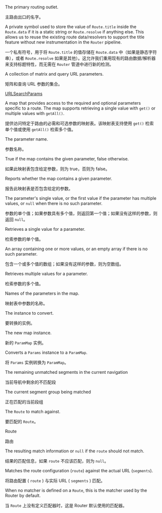 The primary routing outlet.

主路由出口的名字。

A private symbol used to store the value of `Route.title` inside the `Route.data` if it is a
static string or `Route.resolve` if anything else. This allows us to reuse the existing route
data/resolvers to support the title feature without new instrumentation in the `Router` pipeline.

一个私有符号，用于将 `Route.title` 的值存储在 `Route.data` 中（如果是静态字符串），或者 `Route.resolve` 如果是其他）。这允许我们重用现有的路由数据/解析器来支持标题特性，而无需在 `Router` 管道中进行新的检测。

A collection of matrix and query URL parameters.

矩阵和查询 URL 参数的集合。

[URLSearchParams](https://developer.mozilla.org/en-US/docs/Web/API/URLSearchParams)



A map that provides access to the required and optional parameters
specific to a route.
The map supports retrieving a single value with `get()`
or multiple values with `getAll()`.

提供访问特定于路由的必需和可选参数的映射表。该映射表支持使用 `get()` 检索单个值或使用 `getAll()`
检索多个值。

The parameter name.

参数名称。

True if the map contains the given parameter, false otherwise.

如果此映射表包含给定参数，则为 true，否则为 false。

Reports whether the map contains a given parameter.

报告此映射表是否包含给定的参数。

The parameter's single value,
or the first value if the parameter has multiple values,
or `null` when there is no such parameter.

参数的单个值；如果参数具有多个值，则返回第一个值；如果没有这样的参数，则返回 `null`。

Retrieves a single value for a parameter.

检索参数的单个值。

An array containing one or more values,
or an empty array if there is no such parameter.

包含一个或多个值的数组；如果没有这样的参数，则为空数组。

Retrieves multiple values for a parameter.

检索参数的多个值。

Names of the parameters in the map.

映射表中参数的名称。

The instance to convert.

要转换的实例。

The new map instance.

新的 `ParamMap` 实例。

Converts a `Params` instance to a `ParamMap`.

将 `Params` 实例转换为 `ParamMap`。

The remaining unmatched segments in the current navigation

当前导航中剩余的不匹配段

The current segment group being matched

正在匹配的当前段组

The `Route` to match against.

要匹配的 `Route`。

Route

路由

The resulting match information or `null` if the `route` should not match.

结果的匹配信息，如果 `route` 不应该匹配，则为 `null`。

Matches the route configuration \(`route`\) against the actual URL \(`segments`\).

将路由配置 \( `route` \) 与实际 URL \( `segments` \) 匹配。

When no matcher is defined on a `Route`, this is the matcher used by the Router by default.

当 `Route` 上没有定义匹配器时，这是 Router 默认使用的匹配器。